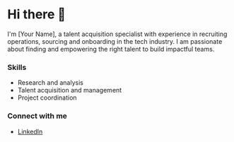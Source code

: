 # Hi there 👋
I'm [Your Name], a talent acquisition specialist with experience in recruiting operations, sourcing and onboarding in the tech industry. I am passionate about finding and empowering the right talent to build impactful teams.

### Skills
- Research and analysis
- Talent acquisition and management
- Project coordination

### Connect with me
- [LinkedIn](https://linkedin.com/in/your-profile)
